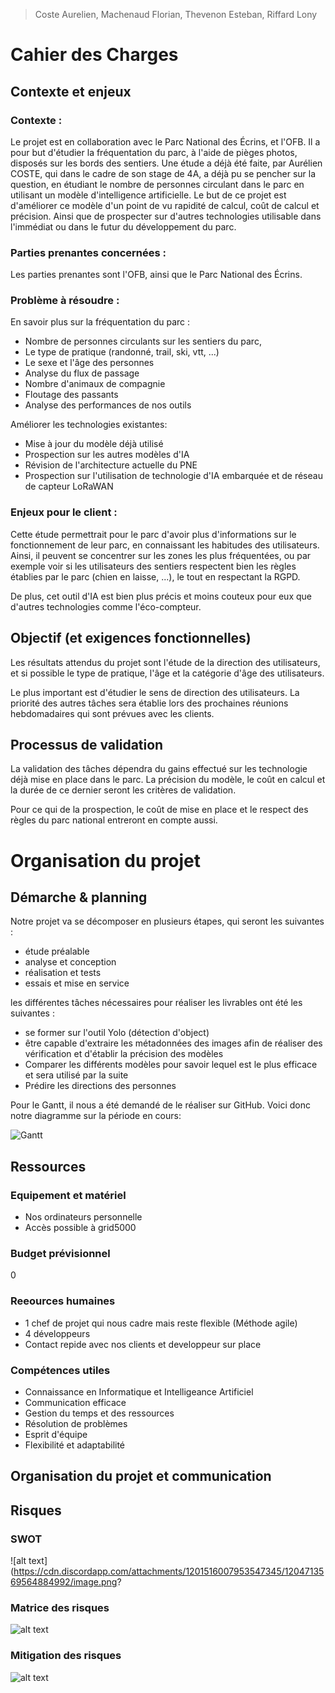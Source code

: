 >Coste Aurelien, Machenaud Florian, Thevenon Esteban, Riffard Lony
# Cahier des Charges

## Contexte et enjeux

### Contexte :

Le projet est en collaboration avec le Parc National des Écrins, et l'OFB. Il a pour but d'étudier la fréquentation du parc, à l'aide de pièges photos, disposés sur les bords des sentiers.
Une étude a déjà été faite, par Aurélien COSTE, qui dans le cadre de son stage de 4A, a déjà pu se pencher sur la question, en étudiant le nombre de personnes circulant dans le parc en utilisant un modèle d'intelligence artificielle.
Le but de ce projet est d'améliorer ce modèle d'un point de vu rapidité de calcul, coût de calcul et précision. Ainsi que de prospecter sur d'autres technologies utilisable dans l'immédiat ou dans le futur du développement du parc.

### Parties prenantes concernées :

Les parties prenantes sont l'OFB, ainsi que le Parc National des Écrins.

### Problème à résoudre :

En savoir plus sur la fréquentation du parc :
- Nombre de personnes circulants sur les sentiers du parc,
- Le type de pratique (randonné, trail, ski, vtt, ...)
- Le sexe et l'âge des personnes
- Analyse du flux de passage
- Nombre d'animaux de compagnie
- Floutage des passants
- Analyse des performances de nos outils

Améliorer les technologies existantes:
- Mise à jour du modèle déjà utilisé
- Prospection sur les autres modèles d'IA
- Révision de l'architecture actuelle du PNE
- Prospection sur l'utilisation de technologie
d'IA embarquée et de réseau de capteur LoRaWAN

### Enjeux pour le client :

Cette étude permettrait pour le parc d'avoir plus d'informations sur le fonctionnement de leur parc, en connaissant les habitudes des utilisateurs. Ainsi, il peuvent se concentrer sur les zones les plus fréquentées, ou par exemple voir si les utilisateurs des sentiers respectent bien les règles établies par le parc (chien en laisse, ...), le tout en respectant la RGPD.

De plus, cet outil d'IA est bien plus précis et moins couteux pour eux que d'autres technologies comme l'éco-compteur.

## Objectif (et exigences fonctionnelles)

Les résultats attendus du projet sont l'étude de la direction des utilisateurs, et si possible le type de pratique, l'âge et la catégorie d'âge des utilisateurs.

Le plus important est d'étudier le sens de direction des utilisateurs. La priorité des autres tâches sera établie lors des prochaines réunions hebdomadaires qui sont prévues avec les clients.

## Processus de validation

La validation des tâches dépendra du gains effectué sur les technologie déjà mise en place dans le parc. La précision du modèle, le coût en calcul et la durée de ce dernier seront les critères de validation.

Pour ce qui de la prospection, le coût de mise en place et le respect des règles du parc national entreront en compte aussi.

# Organisation du projet

## Démarche & planning

Notre projet va se décomposer en plusieurs étapes, qui seront les suivantes :

- étude préalable
- analyse et conception
- réalisation et tests
- essais et mise en service

les différentes tâches nécessaires pour réaliser les livrables ont été les suivantes :

- se former sur l'outil Yolo (détection d'object)
- être capable d'extraire les métadonnées des images afin de réaliser des vérification et d'établir la précision des modèles
- Comparer les différents modèles pour savoir lequel est le plus efficace et sera utilisé par la suite
- Prédire les directions des personnes

Pour le Gantt, il nous a été demandé de le réaliser sur GitHub. Voici donc notre diagramme sur la période en cours:

![Gantt](https://i.ibb.co/6yG6vwk/Capture-d-e-cran-2024-02-07-a-09-42-10.png)

## Ressources

### Equipement et matériel
- Nos ordinateurs personnelle
- Accès possible à grid5000

### Budget prévisionnel
0

### Reeources humaines 
- 1 chef de projet qui nous cadre mais reste flexible (Méthode agile)
- 4 développeurs
- Contact repide avec nos clients et developpeur sur place

### Compétences utiles
- Connaissance en Informatique et Intelligeance Artificiel
- Communication efficace
- Gestion du temps et des ressources
- Résolution de problèmes
- Esprit d'équipe
- Flexibilité et adaptabilité

## Organisation du projet et communication

## Risques

### SWOT
  ![alt text](https://cdn.discordapp.com/attachments/1201516007953547345/1204713569564884992/image.png?

### Matrice des risques
![alt text](https://cdn.discordapp.com/attachments/1201516007953547345/1204728626524717076/Matrice_de_risques.png)
  
### Mitigation des risques
![alt text](https://media.discordapp.net/attachments/1201516007953547345/1204728626256416798/Mitigation_des_risques.png)
